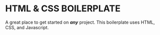 # HTML & CSS BOILERPLATE

A great place to get started on ***any*** project. This boilerplate uses HTML, CSS, and Javascript.
